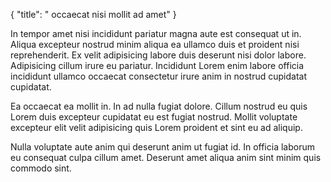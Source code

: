{
  "title": " occaecat nisi mollit ad amet"
}

In tempor amet nisi incididunt pariatur magna aute est consequat ut in. Aliqua excepteur nostrud minim aliqua ea ullamco duis et proident nisi reprehenderit. Ex velit adipisicing labore duis deserunt nisi dolor labore. Adipisicing cillum irure eu pariatur. Incididunt Lorem enim labore officia incididunt ullamco occaecat consectetur irure anim in nostrud cupidatat cupidatat.

Ea occaecat ea mollit in. In ad nulla fugiat dolore. Cillum nostrud eu quis Lorem duis excepteur cupidatat eu est fugiat nostrud. Mollit voluptate excepteur elit velit adipisicing quis Lorem proident et sint eu ad aliquip.

Nulla voluptate aute anim qui deserunt anim ut fugiat id. In officia laborum eu consequat culpa cillum amet. Deserunt amet aliqua anim sint minim quis commodo sint.